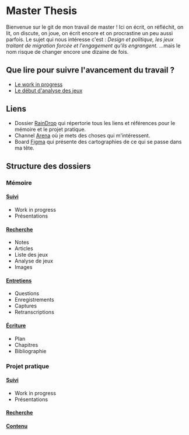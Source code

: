 # Master Thesis

Bienvenue sur le git de mon travail de master ! Ici on écrit, on réfléchit, on lit, on discute, on joue, on écrit encore et on procrastine un peu aussi parfois. Le sujet qui nous intéresse c'est : *Design et politique, les jeux traitant de migration forcée et l'engagement qu'ils engrangent.* ...mais le nom risque de changer encore une dizaine de fois. 

## Que lire pour suivre l'avancement du travail ?

- [Le work in progress](/memoire/1-Suivi/memoire-WIP.md)
- [Le début d'analyse des jeux](/memoire/2-Recherche/analyses.md)


## Liens
- Dossier [RainDrop](https://raindrop.io/mathschibler/projet-de-master-44057628) qui répertorie tous les liens et références pour le mémoire et le projet pratique.
- Channel [Arena](https://www.are.na/mathilde-mathschibler-gmail-com/master-thesis-2-b10k_ocsa) où je mets des choses qui m'intéressent.
- Board [Figma](https://www.figma.com/team_invite/redeem/kl6CQZw7Fs60xjjEIpBo5y) qui présente des cartographies de ce qui se passe dans ma tête.


## Structure des dossiers

### Mémoire
#### [Suivi](/memoire/1-Suivi/) 
- Work in progress
- Présentations
#### [Recherche](/memoire/2-Recherche/)
- Notes
- Articles
- Liste des jeux
- Analyse de jeux
- Images
#### [Entretiens](/memoire/3-Entretiens/)
- Questions
- Enregistrements
- Captures
- Retranscriptions
#### [Écriture](/memoire/4-Ecriture/)
- Plan
- Chapitres
- Bibliographie

### Projet pratique
#### [Suivi](/pratique/1-suivi/) 
- Work in progress
- Présentations
#### [Recherche](/pratique/2-recherche/)
#### [Contenu](/pratique/3-contenu/)



